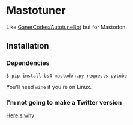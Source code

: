 # Mastotuner

Like [GanerCodes/AutotuneBot](https://github.com/GanerCodes/AutotuneBot) but for Mastodon.

## Installation

### Dependencies
```
$ pip install bs4 mastodon.py requests pytube
```

You'll need `wine` if you're on Linux.

### I'm not going to make a Twitter version
[Here's why](https://twitter.com/TwitterDev/status/1621026986784337922)

